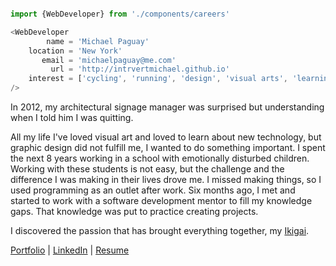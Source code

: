 ```Javascript

import {WebDeveloper} from './components/careers'

<WebDeveloper
        name = 'Michael Paguay'
    location = 'New York'
       email = 'michaelpaguay@me.com'
         url = 'http://intrvertmichael.github.io'
    interest = ['cycling', 'running', 'design', 'visual arts', 'learning', 'creating']
/>
```

In 2012, my architectural signage manager was surprised but understanding when I told him I was quitting.

All my life I've loved visual art and loved to learn about new technology, but graphic design did not fulfill me, I wanted to do something important. I spent the next 8 years working in a school with emotionally disturbed children. Working with these students is not easy, but the challenge and the difference I was making in their lives drove me. I missed making things, so I used programming as an outlet after work. Six months ago, I met and started to work with a software development mentor to fill my knowledge gaps. That knowledge was put to practice creating projects.

I discovered the passion that has brought everything together, my [Ikigai](https://1qjpt15fhlq3xjfpm2utibj1-wpengine.netdna-ssl.com/wp-content/uploads/2020/07/IKIGAI--1024x1024.jpg).

[Portfolio](https://intrvertmichael.github.io) 
| [LinkedIn](https://www.linkedin.com/in/michaelpaguay/) 
| [Resume](https://intrvertmichael.github.io/resume.pdf)
